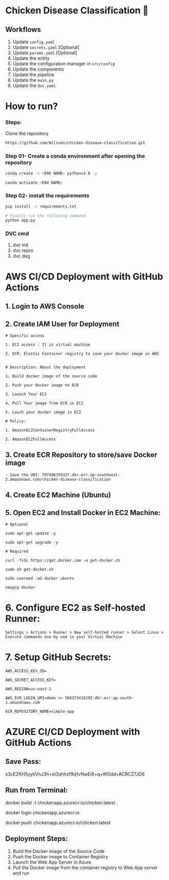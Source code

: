 # Chicken Disease Classification 🐓

## Workflows

1. Update `config.yaml`
2. Update `secrets.yaml` [Optional]
3. Update `params.yaml` [Optional]
4. Update the entity
5. Update the configuration manager in `src/config`
6. Update the components
7. Update the pipeline
8. Update the `main.py`
9. Update the `dvc.yaml`

# How to run?

### Steps:

Clone the repository

```bash
https://github.com/Wilsven/chicken-disease-classification.git
```

### Step 01- Create a conda environment after opening the repository

```bash
conda create -n <ENV NAME> python=3.8 -y
```

```bash
conda activate <ENV NAME>
```

### Step 02- install the requirements

```bash
pip install -r requirements.txt
```

```bash
# Finally run the following command
python app.py
```

### DVC cmd

1. dvc init
2. dvc repro
3. dvc dag

# AWS CI/CD Deployment with GitHub Actions

## 1. Login to AWS Console

## 2. Create IAM User for Deployment

    # Specific access

    1. EC2 access : It is virtual machine

    2. ECR: Elastic Container registry to save your docker image in AWS


    # Description: About the deployment

    1. Build docker image of the source code

    2. Push your docker image to ECR

    3. Launch Your EC2

    4. Pull Your image from ECR in EC2

    5. Lauch your docker image in EC2

    # Policy:

    1. AmazonEC2ContainerRegistryFullAccess

    2. AmazonEC2FullAccess

## 3. Create ECR Repository to store/save Docker image

    - Save the URI: 797496359327.dkr.ecr.ap-southeast-2.amazonaws.com/chicken-disease-classification

## 4. Create EC2 Machine (Ubuntu)

## 5. Open EC2 and Install Docker in EC2 Machine:

    # Optional

    sudo apt-get update -y

    sudo apt-get upgrade -y

    # Required

    curl -fsSL https://get.docker.com -o get-docker.sh

    sudo sh get-docker.sh

    sudo usermod -aG docker ubuntu

    newgrp docker

# 6. Configure EC2 as Self-hosted Runner:

    Settings > Actions > Runner > New self-hosted runner > Select Linux > Execute commands one by one in your Virtual Machine

# 7. Setup GitHub Secrets:

    AWS_ACCESS_KEY_ID=

    AWS_SECRET_ACCESS_KEY=

    AWS_REGION=us-east-1

    AWS_ECR_LOGIN_URI=demo >> 566373416292.dkr.ecr.ap-south-1.amazonaws.com

    ECR_REPOSITORY_NAME=simple-app

# AZURE CI/CD Deployment with GitHub Actions

## Save Pass:

s3cEZKH5yytiVnJ3h+eI3qhhzf9q1vNwEi6+q+WGdd+ACRCZ7JD6

## Run from Terminal:

docker build -t chickenapp.azurecr.io/chicken:latest .

docker login chickenapp.azurecr.io

docker push chickenapp.azurecr.io/chicken:latest

## Deployment Steps:

1. Build the Docker image of the Source Code
2. Push the Docker image to Container Registry
3. Launch the Web App Server in Azure
4. Pull the Docker image from the container registry to Web App server and run
